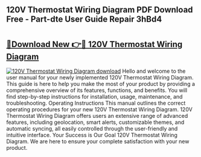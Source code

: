 ## 120V Thermostat Wiring Diagram PDF Download Free - Part-dte User Guide Repair 3hBd4

# <h2><a href="http://dfj53yz.blite.top/?on=120V+Thermostat+Wiring+Diagram">🔗Download New 👉🔴 120V Thermostat Wiring Diagram</a></h2>

[![120V Thermostat Wiring Diagram download](https://i.imgur.com/lujVjoI.png)](http://dfj53yz.blite.top/?on=120V+Thermostat+Wiring+Diagram)
Hello and welcome to the user manual for your newly implemented 120V Thermostat Wiring Diagram. This guide is here to help you make the most of your product by providing a comprehensive overview of its features, functions, and benefits. You will find step-by-step instructions for installation, usage, maintenance, and troubleshooting. Operating Instructions This manual outlines the correct operating procedures for your new 120V Thermostat Wiring Diagram. 120V Thermostat Wiring Diagram offers users an extensive range of advanced features, including geolocation, smart alerts, customizable themes, and automatic syncing, all easily controlled through the user-friendly and intuitive interface. Your Success is Our Goal 120V Thermostat Wiring Diagram. We are here to ensure your complete satisfaction with your new product.
